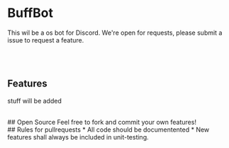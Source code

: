 # BuffBot

This wil be a os bot for Discord. We're open for requests, please submit a issue to request a feature. 

<br><br>

## Features

stuff will be added

<br>
## Open Source
Feel free to fork and commit your own features! 

<br>
## Rules for pullrequests
* All code should be documentented
* New features shall always be included in unit-testing.
